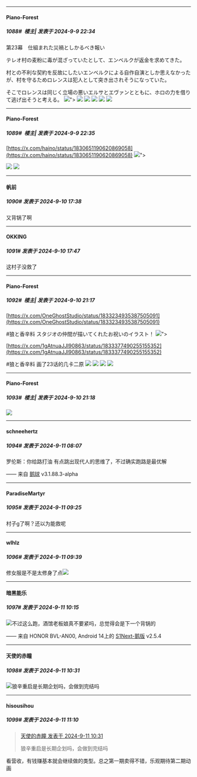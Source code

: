 ﻿
*****

####  Piano-Forest  
##### 1088#         楼主| 发表于 2024-9-9 22:34

第23幕　仕組まれた災禍としかるべき報い

テレオ村の麦粉に毒が混ざっていたとして、エンベルクが返金を求めてきた。

村との不利な契約を反故にしたいエンベルクによる自作自演としか思えなかったが、村を守るためロレンスは犯人として突き出されそうになっていた。

そこでロレンスは同じく立場の悪いエルサとエヴァンとともに、ホロの力を借りて逃げ出そうと考える。
<img src="https://p.sda1.dev/19/8622b1c5f9e4667b37df518903be3583/5c9bad69454c1c6a4767c438e41a05f9 _3_.jpg" referrerpolicy="no-referrer">">
<img src="https://p.sda1.dev/19/d24b5c417b67d7438b3558b615a01efd/cd489c13c94f493d499dd5f5649c3675 _3_.jpg" referrerpolicy="no-referrer">
<img src="https://p.sda1.dev/19/2eccd0c672c575caf3c3117faa100cf3/7f8aa4183bd3788ef49109b0a4a430ef _3_.jpg" referrerpolicy="no-referrer">
<img src="https://p.sda1.dev/19/f9f008f3ada39f2a174ce1b1e6e06cd8/4b8641ba44675a441c29264597bc7752 _3_.jpg" referrerpolicy="no-referrer">
<img src="https://p.sda1.dev/19/bb4da3dccc6e0fa20ac6a262eea1e44b/7bcddca312574973e63ee9e0fea03578 _3_.jpg" referrerpolicy="no-referrer">
<img src="https://p.sda1.dev/19/033aa1f5cf3be8a9077ab0ac77743892/3ae0429861d96b4e8b06459768ca7c64 _3_.jpg" referrerpolicy="no-referrer">

*****

####  Piano-Forest  
##### 1089#         楼主| 发表于 2024-9-9 22:35

[https://x.com/haino/status/1830651190620869058](https://x.com/haino/status/1830651190620869058)
<img src="https://p.sda1.dev/19/d5901044d899f7fe11020dc0629df8b9/20240909_223451.jpg" referrerpolicy="no-referrer">">

<img src="https://p.sda1.dev/19/8f1ee6ebbf21e0907cd976e6b24429a8/20240909_223514.jpg" referrerpolicy="no-referrer">
<img src="https://p.sda1.dev/19/2adbc7175357d723fba1966dd31d617f/20240909_223519.jpg" referrerpolicy="no-referrer">


*****

####  帆前  
##### 1090#       发表于 2024-9-10 17:38

又背锅了啊


*****

####  OKKING  
##### 1091#       发表于 2024-9-10 17:47

这村子没救了


*****

####  Piano-Forest  
##### 1092#         楼主| 发表于 2024-9-10 21:17

[https://x.com/OneGhostStudio/status/1833234935387505091](https://x.com/OneGhostStudio/status/1833234935387505091)

#狼と香辛料 スタジオの仲間が描いてくれたお祝いのイラスト！
<img src="https://p.sda1.dev/19/37b95c13ccaaeb1ec0281e7e6de7a84e/20240910_211530.jpg" referrerpolicy="no-referrer">">

[https://x.com/1gAtnuaJJl90863/status/1833377490255155352](https://x.com/1gAtnuaJJl90863/status/1833377490255155352)

#狼と香辛料 画了23话的几卡二原
<img src="https://p.sda1.dev/19/2fecef30ea4bdb6281c332fb4f6b7bc9/20240910_211531.jpg" referrerpolicy="no-referrer">
<img src="https://p.sda1.dev/19/a33f12321583091c512d527f7a61b520/20240910_211533.jpg" referrerpolicy="no-referrer">
<img src="https://p.sda1.dev/19/0026ae0dd4340b7ebd927a1bac867775/20240910_211534.jpg" referrerpolicy="no-referrer">
<img src="https://p.sda1.dev/19/d8d9ee7563a078aa76f8ad57c7ea47ba/20240910_211535.jpg" referrerpolicy="no-referrer">

*****

####  Piano-Forest  
##### 1093#         楼主| 发表于 2024-9-10 21:18

<img src="https://p.sda1.dev/19/5367d900bcc91563c88ba94bfbc0ee70/20240910_210039.jpg" referrerpolicy="no-referrer">


*****

####  schneehertz  
##### 1094#       发表于 2024-9-11 08:07

罗伦斯：你给路打油
有点跳出现代人的思维了，不过确实跑路是最优解

—— 来自 [鹅球](https://www.pgyer.com/xfPejhuq) v3.1.88.3-alpha


*****

####  ParadiseMartyr  
##### 1095#       发表于 2024-9-11 09:25

村子g了啊？还以为能救呢


*****

####  wlhlz  
##### 1096#       发表于 2024-9-11 09:39

修女服是不是太修身了点<img src="https://static.saraba1st.com/image/smiley/face2017/075.png" referrerpolicy="no-referrer">


*****

####  暗黑能乐  
##### 1097#       发表于 2024-9-11 10:15

<img src="https://static.saraba1st.com/image/smiley/face2017/002.png" referrerpolicy="no-referrer">不过这么跑，酒馆老板娘真不要紧吗，总觉得会是下一个背锅的

—— 来自 HONOR BVL-AN00, Android 14上的 [S1Next-鹅版](https://github.com/ykrank/S1-Next/releases) v2.5.4


*****

####  天使的赤瞳  
##### 1098#       发表于 2024-9-11 10:31

<img src="https://static.saraba1st.com/image/smiley/face2017/018.png" referrerpolicy="no-referrer">狼辛重启是长期企划吗，会做到完结吗


*****

####  hisousihou  
##### 1099#       发表于 2024-9-11 11:10

<blockquote><a href="httphttps://bbs.saraba1st.com/2b/forum.php?mod=redirect&amp;goto=findpost&amp;pid=66172575&amp;ptid=2054563" target="_blank">天使的赤瞳 发表于 2024-9-11 10:31</a>

狼辛重启是长期企划吗，会做到完结吗</blockquote>
看营收，有钱赚基本就会继续做的类型。总之第一期卖得不错，乐观期待第二期动画

